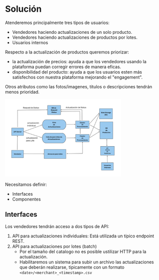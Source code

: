# Solución

Atenderemos principalmente tres tipos de usuarios:

- Vendedores haciendo actualizaciones de un solo producto.
- Vendedores haciendo actualizaciones de productos por lotes.
- Usuarios internos

Respecto a la actualización de productos queremos priorizar:

- la actualización de precios: ayuda a que los vendedores usando la plataforma puedan corregir errores de manera eficas.
- disponibilidad del producto: ayuda a  que los usuarios esten más satisfechos con nuestra plataforma mejorando el "engagement".

Otros atributos como las fotos/imagenes, titulos o descripciones tendrán menos prioridad.


<img src="../../images/sdi_product_attribute_feed.png" width="75%"/>


Necesitamos definir:

- Interfaces
- Componentes


## Interfaces

Los vendedores tendrán acceso a dos tipos de API:

1. API para actualizaciones individuales: Está utilizada un típico endpoint REST.
2. API para actualizaciones por lotes (batch)
    - Por el tamaño del catalogo  no es posible ustilizar HTTP para la actualización.
    - Habilitaremos un sistema para subir un archivo las actualizaciones que deberán realizarse, tipicamente con un formato `<date>/<merchant>_<timestamp>.csv`




